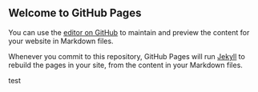 ## Welcome to GitHub Pages

You can use the [editor on GitHub](https://github.com/subrayanGit/stock_average_calculator/edit/gh-pages/index.md) to maintain and preview the content for your website in Markdown files.

Whenever you commit to this repository, GitHub Pages will run [Jekyll](https://jekyllrb.com/) to rebuild the pages in your site, from the content in your Markdown files.

test
